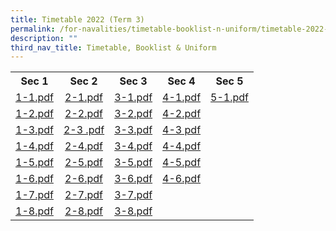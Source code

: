 ```yaml
---
title: Timetable 2022 (Term 3)
permalink: /for-navalities/timetable-booklist-n-uniform/timetable-2022-term-3
description: ""
third_nav_title: Timetable, Booklist & Uniform
---
```

<table style="margin-left: auto; margin-right: auto;">
<tbody>
<tr>
<th style="text-align: center;">Sec 1</th>
<th style="text-align: center;">Sec 2</th>
<th style="text-align: center;">Sec 3</th>
<th style="text-align: center;">Sec 4</th>
<th style="text-align: center;">Sec 5</th>
</tr>
<tr style="text-align: center;">
<td><a href="/files/1-1.pdf">1-1.pdf</a></td>
<td><a href="/files/2-1.pdf">2-1.pdf</a></td>
<td><a href="/files/3-1.pdf">3-1.pdf</a></td>
<td><a href="/files/4-1.pdf">4-1.pdf</a></td>
<td><a href="/files/5-1.pdf">5-1.pdf</a></td>
</tr>
<tr style="text-align: center;">
<td><a href="/files/1-2.pdf">1-2.pdf</a></td>
<td><a href="/files/2-2.pdf">2-2.pdf</a></td>
<td><a href="/files/3-2.pdf">3-2.pdf</a></td>
<td><a href="/files/4-2%20TT.pdf">4-2.pdf</a></td>
</tr>
<tr style="text-align: center;">
<td><a href="/files/1-3.pdf">1-3.pdf</a></td>
<td><a href="/files/2-3%201.pdf">2-3 .pdf</a></td>
<td><a href="/files/3-3.pdf">3-3.pdf</a></td>
<td><a href="/files/4-3%20TT.pdf">4-3 pdf</a></td>
</tr>
<tr style="text-align: center;">
<td><a href="/files/1-4.pdf">1-4.pdf</a></td>
<td><a href="/files/2-4.pdf">2-4.pdf</a></td>
<td><a href="/files/3-4.pdf">3-4.pdf</a></td>
<td><a href="/files/4-4.pdf">4-4.pdf</a></td>
</tr>
<tr style="text-align: center;">
<td><a href="/files/1-5.pdf">1-5.pdf</a></td>
<td><a href="/files/2-5.pdf">2-5.pdf</a></td>
<td><a href="/files/3-5.pdf">3-5.pdf</a></td>
<td><a href="/files/4-5.pdf">4-5.pdf</a></td>
</tr>
<tr style="text-align: center;">
<td><a href="/files/1-6.pdf">1-6.pdf</a></td>
<td><a href="/files/2-6.pdf">2-6.pdf</a></td>
<td><a href="/files/3-6.pdf">3-6.pdf</a></td>
<td><a href="/files/4-6.pdf">4-6.pdf</a></td>
</tr>
<tr style="text-align: center;">
<td><a href="/files/1-7.pdf">1-7.pdf</a></td>
<td><a href="/files/2-7.pdf">2-7.pdf</a></td>
<td><a href="/files/3-7.pdf">3-7.pdf</a></td>
</tr>
<tr style="text-align: center;">
<td><a href="/files/1-8.pdf">1-8.pdf</a></td>
<td><a href="/files/2-8.pdf">2-8.pdf</a></td>
<td><a href="/files/3-8.pdf">3-8.pdf</a></td>
</tr>
</tbody>
</table>